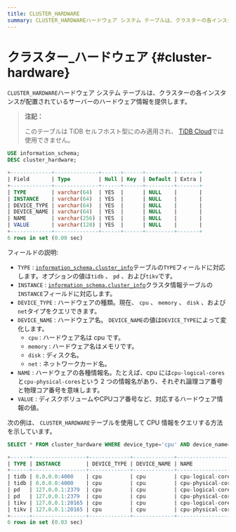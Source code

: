 ```yaml
---
title: CLUSTER_HARDWARE
summary: CLUSTER_HARDWAREハードウェア システム テーブルは、クラスターの各インスタンスが配置されているサーバーのハードウェア情報を提供します。このテーブルは TiDB セルフホスト型にのみ適用され、 TiDB Cloud では使用できません。TYPEフィールドにはtidb 、 pd 、およびtikvのオプションの値があります。INSTANCEフィールドはクラスタ情報テーブルのINSTANCEフィールドに対応します。デバイスの種類には cpu 、 memory 、 disk 、およびnetがあります。
---
```


# クラスター_ハードウェア {#cluster-hardware}

`CLUSTER_HARDWARE`ハードウェア システム テーブルは、クラスターの各インスタンスが配置されているサーバーのハードウェア情報を提供します。

> **注記：**
>
> このテーブルは TiDB セルフホスト型にのみ適用され、 [TiDB Cloud](https://docs.pingcap.com/tidbcloud/)では使用できません。

```sql
USE information_schema;
DESC cluster_hardware;
```

```sql
+-------------+--------------+------+------+---------+-------+
| Field       | Type         | Null | Key  | Default | Extra |
+-------------+--------------+------+------+---------+-------+
| TYPE        | varchar(64)  | YES  |      | NULL    |       |
| INSTANCE    | varchar(64)  | YES  |      | NULL    |       |
| DEVICE_TYPE | varchar(64)  | YES  |      | NULL    |       |
| DEVICE_NAME | varchar(64)  | YES  |      | NULL    |       |
| NAME        | varchar(256) | YES  |      | NULL    |       |
| VALUE       | varchar(128) | YES  |      | NULL    |       |
+-------------+--------------+------+------+---------+-------+
6 rows in set (0.00 sec)
```

フィールドの説明:

-   `TYPE` : [`information_schema.cluster_info`](/information-schema/information-schema-cluster-info.md)テーブルの`TYPE`フィールドに対応します。オプションの値は`tidb` 、 `pd` 、および`tikv`です。
-   `INSTANCE` : [`information_schema.cluster_info`](/information-schema/information-schema-cluster-info.md)クラスタ情報テーブルの`INSTANCE`フィールドに対応します。
-   `DEVICE_TYPE` : ハードウェアの種類。現在、 `cpu` 、 `memory` 、 `disk` 、および`net`タイプをクエリできます。
-   `DEVICE_NAME` : ハードウェア名。 `DEVICE_NAME`の値は`DEVICE_TYPE`によって変化します。
    -   `cpu` : ハードウェア名は cpu です。
    -   `memory` : ハードウェア名はメモリです。
    -   `disk` : ディスク名。
    -   `net` : ネットワークカード名。
-   `NAME` : ハードウェアの各種情報名。たとえば、cpu には`cpu-logical-cores`と`cpu-physical-cores`という 2 つの情報名があり、それぞれ論理コア番号と物理コア番号を意味します。
-   `VALUE` : ディスクボリュームやCPUコア番号など、対応するハードウェア情報の値。

次の例は、 `CLUSTER_HARDWARE`テーブルを使用して CPU 情報をクエリする方法を示しています。

```sql
SELECT * FROM cluster_hardware WHERE device_type='cpu' AND device_name='cpu' AND name LIKE '%cores';
```

```sql
+------+-----------------+-------------+-------------+--------------------+-------+
| TYPE | INSTANCE        | DEVICE_TYPE | DEVICE_NAME | NAME               | VALUE |
+------+-----------------+-------------+-------------+--------------------+-------+
| tidb | 0.0.0.0:4000    | cpu         | cpu         | cpu-logical-cores  | 16    |
| tidb | 0.0.0.0:4000    | cpu         | cpu         | cpu-physical-cores | 8     |
| pd   | 127.0.0.1:2379  | cpu         | cpu         | cpu-logical-cores  | 16    |
| pd   | 127.0.0.1:2379  | cpu         | cpu         | cpu-physical-cores | 8     |
| tikv | 127.0.0.1:20165 | cpu         | cpu         | cpu-logical-cores  | 16    |
| tikv | 127.0.0.1:20165 | cpu         | cpu         | cpu-physical-cores | 8     |
+------+-----------------+-------------+-------------+--------------------+-------+
6 rows in set (0.03 sec)
```

